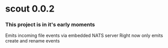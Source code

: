 # scout 0.0.2
### This project is in it's early moments
Emits incoming file events via embedded NATS server
Right now only emits create and rename events
